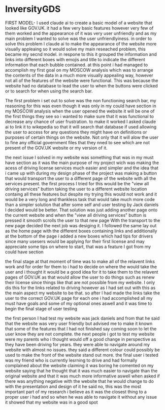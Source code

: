 # InversityGDS
FIRST MODEL- I used claude ai to create a basic model of a website that looked like GOV.UK.
it had a few very basic features however very few of them worked and the appearance of it was very user unfriendly and as my main problem I wanted to solve was the user unfriendlyiness.
in order to solve this problem I claude ai to make the appearance of the website more visually appleaing so it would solve my main reseached problem, this became my secnd model.
in respone to this it grouped the information and links into different boxes with emojis and title to indicate the different information that each bubble contained.
at this point i had managed to accomplish my first goal on my MOSCOW analysis which was to arrange the contents of the data in a much more visually appealing way, however not all of the features of the website were functional. This was because the website had no database to lead the user to when the buttons were clicked or to search for when using the search bar.

The first problem i set out to solve was the non functioning search bar, my reasoning for this was even though it was only in my could have section in my MOSCOW analysis when the user opened the website it will be one of the first things they see so i wanted to make sure that it was functional to decrease any chance of user frustration.
to make it worked I asked claude ai to link it to wikepedia so that it will search that database if used allowing the user to access for any questions they might have on definitions or purposes of certain things on the website. Not only that it will alow the user to fine any official government files that they nned to see which are not present of the GOV.UK website or my version of it.

the next issue I solved in my website was something that was in my must have section as it was the main purpose of my project wich was making the acess of driving license services much easier and simpler and the idea that i came up with during my design phase of the project was making a button that would transport the user to a different page of the website with all the services present.
the first process I tried for this would be the "view all driving services" button taking the user to a different website location containg all these features but despite my trying this would not work and it would be a very long and thankless task that would take much more code than a simpler solution that after some self and user testing by Jack daniels I decided would be better.
That solution was just adding another page onto the current website and when the "view all driving services" button is pressed it smooth scrolls the user to that new page 
With the transport to the new page decided the next job was desiging it. I followed the same lay out as the home page with the different boxes containing links and additionally at the bottom of the page i added a new boxes which had tips for drivers since many usesers would be applying for their first license and may appreciate some tips on where to start, that was a feature I got from my could have section

the final stage at that moment of time was to make all of the relavent links work and for order for them to i had to decide on where the would take the user and i thought it would be a good idea for it to take them to the relavent pages of GOV.UK as that would allow the user to do things such as renew their license since things like that are not possible from my website.
I only dis this for the links related to driving however as I had set out with this as the main aspect my website to be that.
so after I had made the links take the user to the correct GOV.UK page for each one i had accomplished all my must have goals and some of my optional ones aswell and it was time to begin the final stage of user testing

the first person I had test my website was jack daniels and from that he said that the website was very user friendly but advised me to make it known that some of the features that I had not finished say coming soon to let the user know they are not complete.
the next people i got to test my website were my parents who i thought would off a good change in perspective as they have been driving for years.
they were able to navigate around my website with almost no issues.
they said a different colour could possibly be used to make the front of the website stand out more.
the final user i tested was my friend who is currently lesrning to drive and had formally complained about the website claiming it was boring
he comented on my website saying that he thought that it was much easier to navigate than the original website and that it was much more informative aswell
when asked if there was anything negative with the website that he would change to do with the presentation and design of it he said no, this was the most important part of my research i believe as it was the closest thing to a proper user i had and so when he was able to navigate it without any issue it showed that my website was in a good spot
